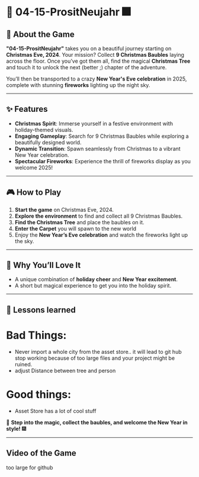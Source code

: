 # 🎄 04-15-PrositNeujahr 🎆

## 📖 About the Game

**"04-15-PrositNeujahr"** takes you on a beautiful journey starting on **Christmas Eve, 2024**. Your mission? Collect **9 Christmas Baubles** laying across the floor. Once you’ve got them all, find the magical **Christmas Tree** and touch it to unlock the next (better ;) chapter of the adventure.

You’ll then be transported to a crazy **New Year's Eve celebration** in 2025, complete with stunning **fireworks** lighting up the night sky.

---

## ✨ Features

- **Christmas Spirit**: Immerse yourself in a festive environment with holiday-themed visuals.
- **Engaging Gameplay**: Search for 9 Christmas Baubles while exploring a beautifully designed world.
- **Dynamic Transition**: Spawn seamlessly from Christmas to a vibrant New Year celebration.
- **Spectacular Fireworks**: Experience the thrill of fireworks display as you welcome 2025!

---

## 🎮 How to Play

1. **Start the game** on Christmas Eve, 2024.
2. **Explore the environment** to find and collect all 9 Christmas Baubles.
3. **Find the Christmas Tree** and place the baubles on it.
4. **Enter the Carpet** you will spawn to the new world
5. Enjoy the **New Year’s Eve celebration** and watch the fireworks light up the sky.

---

## 🎉 Why You’ll Love It

- A unique combination of **holiday cheer** and **New Year excitement**.
- A short but magical experience to get you into the holiday spirit.

---

## 🔧 Lessons learned
# Bad Things:
- Never import a whole city from the asset store.. it will lead to git hub stop working because of too large files and your project might be ruined.
- adjust Distance between tree and person


# Good things:
- Asset Store has a lot of cool stuff

🎄 **Step into the magic, collect the baubles, and welcome the New Year in style!** 🎆

---

## Video of the Game
too large for github
